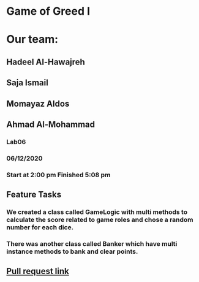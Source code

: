 # Game of Greed I

# Our team:
## Hadeel Al-Hawajreh
## Saja Ismail
## Momayaz Aldos
## Ahmad Al-Mohammad

### Lab06 
### 06/12/2020
### Start at 2:00 pm Finished 5:08 pm

## Feature Tasks
### We created a class called GameLogic with multi methods to calculate the score related to game roles and chose a random number for each dice.

### There was another class called Banker which have multi instance methods to bank and clear points.

## [Pull request link](https://github.com/hadeelhhawajreh/Game-of-Greed/pull/1)
